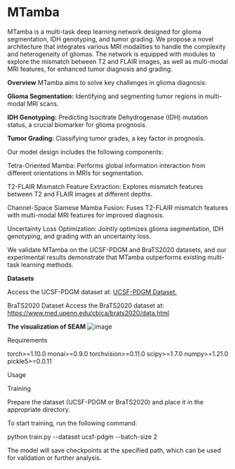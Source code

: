 # MTamba

MTamba is a multi-task deep learning network designed for glioma segmentation, IDH genotyping, and tumor grading. We propose a novel architecture that integrates various MRI modalities to handle the complexity and heterogeneity of gliomas. The network is equipped with modules to explore the mismatch between T2 and FLAIR images, as well as multi-modal MRI features, for enhanced tumor diagnosis and grading.

**Overview**
MTamba aims to solve key challenges in glioma diagnosis:

**Glioma Segmentation:** Identifying and segmenting tumor regions in multi-modal MRI scans.

**IDH Genotyping:** Predicting Isocitrate Dehydrogenase (IDH) mutation status, a crucial biomarker for glioma prognosis.

**Tumor Grading:** Classifying tumor grades, a key factor in prognosis.

Our model design includes the following components:

Tetra-Oriented Mamba: Performs global information interaction from different orientations in MRIs for segmentation.

T2-FLAIR Mismatch Feature Extraction: Explores mismatch features between T2 and FLAIR images at different depths.

Channel-Space Siamese Mamba Fusion: Fuses T2-FLAIR mismatch features with multi-modal MRI features for improved diagnosis.

Uncertainty Loss Optimization: Jointly optimizes glioma segmentation, IDH genotyping, and grading with an uncertainty loss.

We validate MTamba on the UCSF-PDGM and BraTS2020 datasets, and our experimental results demonstrate that MTamba outperforms existing multi-task learning methods.

**Datasets**

Access the UCSF-PDGM dataset at: [UCSF-PDGM Dataset.](https://www.cancerimagingarchive.net/collection/ucsf-pdgm/.)

BraTS2020 Dataset
Access the BraTS2020 dataset at: https://www.med.upenn.edu/cbica/brats2020/data.html 

**The visualization of SEAM**
![image](https://github.com/user-attachments/assets/ec6025ea-e285-49ad-aac6-373e89f13063)


Requirements

torch>=1.10.0
monai>=0.9.0
torchvision>=0.11.0
scipy>=1.7.0
numpy>=1.21.0
pickle5>=0.0.11


Usage

Training

Prepare the dataset (UCSF-PDGM or BraTS2020) and place it in the appropriate directory.

To start training, run the following command:

python train.py --dataset ucsf-pdgm --batch-size 2

The model will save checkpoints at the specified path, which can be used for validation or further analysis.


